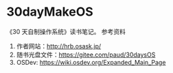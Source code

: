 # 30dayMakeOS
《30 天自制操作系统》读书笔记。
参考资料
1. 作者网站：http://hrb.osask.jp/
2. 随书光盘文件：https://gitee.com/paud/30daysOS
3. OSDev: https://wiki.osdev.org/Expanded_Main_Page

